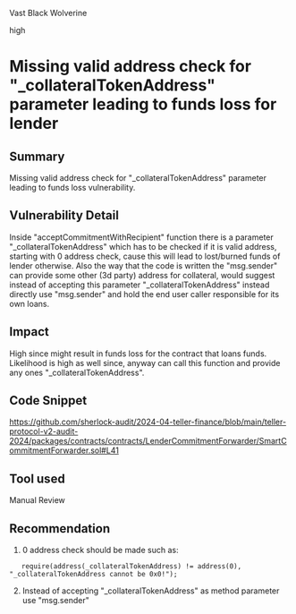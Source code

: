 Vast Black Wolverine

high

# Missing valid address check for "_collateralTokenAddress" parameter leading to funds loss for lender

## Summary
Missing valid address check for "_collateralTokenAddress" parameter leading to funds loss vulnerability.

## Vulnerability Detail
Inside "acceptCommitmentWithRecipient" function there is a parameter "_collateralTokenAddress" which has to be checked if it is valid address, starting with 0 address check, cause this will lead to lost/burned funds of lender otherwise. Also the way that the code is written the "msg.sender" can provide some other (3d party) address for collateral, would suggest instead of accepting this parameter "_collateralTokenAddress" instead directly use "msg.sender" and hold the end user caller responsible for its own loans.

## Impact
High since might result in funds loss for the contract that loans funds. Likelihood is high as well since, anyway can call this function and provide any ones "_collateralTokenAddress".

## Code Snippet
https://github.com/sherlock-audit/2024-04-teller-finance/blob/main/teller-protocol-v2-audit-2024/packages/contracts/contracts/LenderCommitmentForwarder/SmartCommitmentForwarder.sol#L41

## Tool used
Manual Review

## Recommendation
1. 0 address check should be made such as:
 
```solidity
   require(address(_collateralTokenAddress) != address(0), "_collateralTokenAddress cannot be 0x0!");
```
2. Instead of accepting "_collateralTokenAddress" as method parameter use "msg.sender"